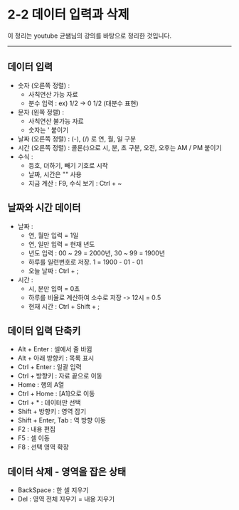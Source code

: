 # 2-2 데이터 입력과 삭제

이 정리는 youtube 균쌤님의 강의를 바탕으로 정리한 것입니다.
___

## 데이터 입력
- 숫자 (오른쪽 정렬) :
    - 사칙연산 가능 자료
    - 분수 입력 : ex) 1/2 -> 0 1/2 (대분수 표현)
- 문자 (왼쪽 정렬) :
    - 사칙연산 불가능 자료
    - 숫자는 ' 붙이기
- 날짜 (오른쪽 정렬) : (-), (/) 로 연, 월, 일 구분
- 시간 (오른쪽 정렬) : 콜론(:)으로 시, 분, 초 구분, 오전, 오후는 AM / PM 붙이기
- 수식 :
    - 등호, 더하기, 빼기 기호로 시작
    - 날짜, 시간은 "" 사용
    - 지금 계산 : F9, 수식 보기 : Ctrl + ~

## 날짜와 시간 데이터
- 날짜 :
    - 연, 월만 입력 = 1일
    - 연, 일만 입력 = 현재 년도
    - 년도 입력 : 00 ~ 29 = 2000년, 30 ~ 99 = 1900년
    - 하루를 일련번호로 저장. 1 = 1900 - 01 - 01
    - 오늘 날짜 : Ctrl + ;
- 시간 :
    - 시, 분만 입력 = 0초
    - 하루를 비율로 계산하여 소수로 저장 -> 12시 = 0.5
    - 현재 시간 : Ctrl + Shift + ;

## 데이터 입력 단축키
- Alt + Enter : 셀에서 줄 바뀜
- Alt + 아래 방향키 : 목록 표시
- Ctrl + Enter : 일괄 입력
- Ctrl + 방향키 : 자료 끝으로 이동
- Home : 행의 A열
- Ctrl + Home : [A1]으로 이동
- Ctrl + * : 데이터만 선택
- Shift + 방향키 : 영역 잡기
- Shift + Enter, Tab : 역 방향 이동
- F2 : 내용 편집
- F5 : 셀 이동
- F8 : 선택 영역 확장

## 데이터 삭제 - 영역을 잡은 상태
- BackSpace : 한 셀 지우기
- Del : 영역 전체 지우기 = 내용 지우기

